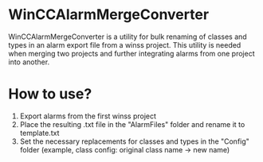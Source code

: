 # WinCCAlarmMergeConverter
WinCCAlarmMergeConverter is a utility for bulk renaming of classes and types in an alarm export file from a winss project. This utility is needed when merging two projects and further integrating alarms from one project into another.

# How to use?
1. Export alarms from the first winss project
2. Place the resulting .txt file in the "AlarmFiles" folder and rename it to template.txt
3. Set the necessary replacements for classes and types in the "Config" folder
(example, class config: original class name -> new name)
